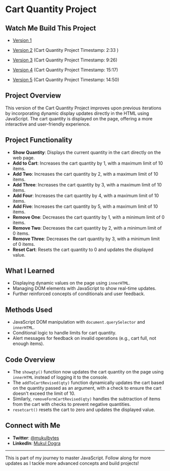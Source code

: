 # Cart Quantity Project

## Watch Me Build This Project

- [Version 1](https://youtu.be/HsipG7OSXw0?feature=shared)

- [Version 2](https://youtu.be/VNdtgAQeMbk?feature=shared&t=153) (Cart Quantity Project Timestamp: 2:33 )

- [Version 3](https://youtu.be/haDz-g7PYFk?feature=shared&t=566) (Cart Quantity Project Timestamp: 9:26)

- [Version 4](https://youtu.be/4JNndT0DnMU?feature=shared&t=917) (Cart Quantity Project Timestamp: 15:17)

- [Version 5](https://youtu.be/58CwdXPAeQ0?feature=shared&t=890) (Cart Quantity Project Timestamp: 14:50)

## Project Overview

This version of the Cart Quantity Project improves upon previous iterations by incorporating dynamic display updates directly in the HTML using JavaScript. The cart quantity is displayed on the page, offering a more interactive and user-friendly experience.

## Project Functionality

- **Show Quantity**: Displays the current quantity in the cart directly on the web page.
- **Add to Cart**: Increases the cart quantity by 1, with a maximum limit of 10 items.
- **Add Two**: Increases the cart quantity by 2, with a maximum limit of 10 items.
- **Add Three**: Increases the cart quantity by 3, with a maximum limit of 10 items.
- **Add Four**: Increases the cart quantity by 4, with a maximum limit of 10 items.
- **Add Five**: Increases the cart quantity by 5, with a maximum limit of 10 items.
- **Remove One**: Decreases the cart quantity by 1, with a minimum limit of 0 items.
- **Remove Two**: Decreases the cart quantity by 2, with a minimum limit of 0 items.
- **Remove Three**: Decreases the cart quantity by 3, with a minimum limit of 0 items.
- **Reset Cart**: Resets the cart quantity to 0 and updates the displayed value.

## What I Learned

- Displaying dynamic values on the page using `innerHTML`.
- Managing DOM elements with JavaScript to show real-time updates.
- Further reinforced concepts of conditionals and user feedback.

## Methods Used

- JavaScript DOM manipulation with `document.querySelector` and `innerHTML`.
- Conditional logic to handle limits for cart quantity.
- Alert messages for feedback on invalid operations (e.g., cart full, not enough items).

## Code Overview

- The `showqty()` function now updates the cart quantity on the page using `innerHTML` instead of logging it to the console.
- The `addToCartRevised(qty)` function dynamically updates the cart based on the quantity passed as an argument, with a check to ensure the cart doesn't exceed the limit of 10.
- Similarly, `removeFormCartRevised(qty)` handles the subtraction of items from the cart with checks to prevent negative quantities.
- `resetcart()` resets the cart to zero and updates the displayed value.

## Connect with Me

- **Twitter**: [@mukulbytes](https://x.com/mukulbytes)
- **LinkedIn**: [Mukul Dogra](https://linkedin.com/in/mukul-dogra)

---

This is part of my journey to master JavaScript. Follow along for more updates as I tackle more advanced concepts and build projects!
